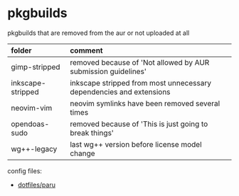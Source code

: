 # pkgbuilds

pkgbuilds that are removed from the aur or not uploaded at all

| folder            | comment                                                             |
| :---------------- | :------------------------------------------------------------------ |
| gimp-stripped     | removed because of 'Not allowed by AUR submission guidelines'       |
| inkscape-stripped | inkscape stripped from most unnecessary dependencies and extensions |
| neovim-vim        | neovim symlinks have been removed several times                     |
| opendoas-sudo     | removed because of 'This is just going to break things'             |
| wg++-legacy       | last wg++ version before license model change                       |

config files:

- [dotfiles/paru](https://github.com/mrdotx/dotfiles/tree/master/.config/paru)
